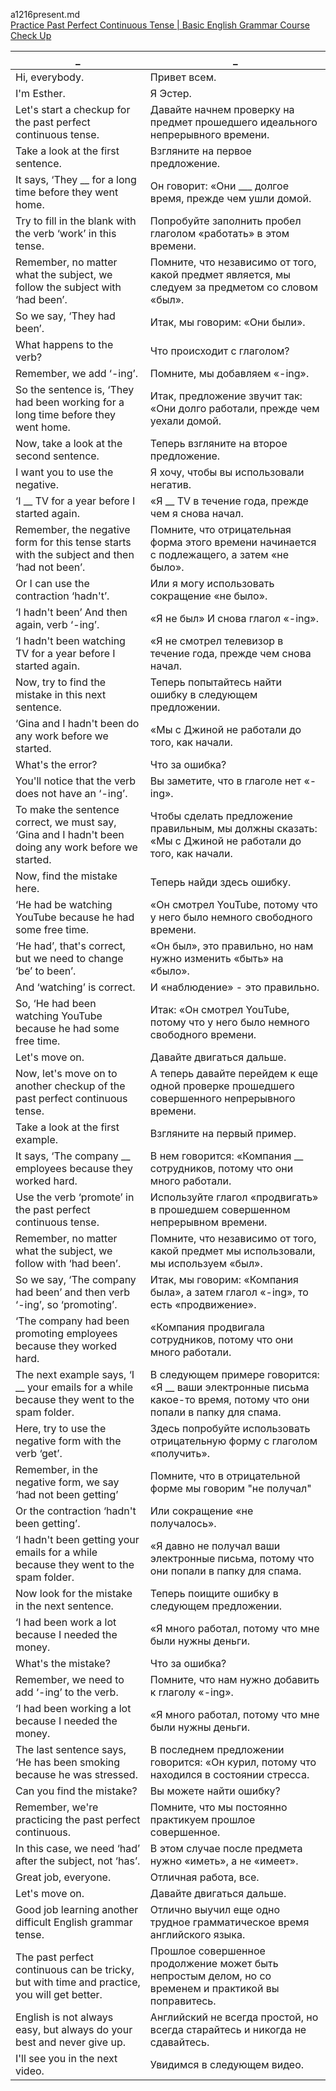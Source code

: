 a1216present.md  
[Practice Past Perfect Continuous Tense | Basic English Grammar Course Check Up](https://www.youtube.com/watch?v=qsXCVWKHGiY&list=PL2IkMHFHWdEqcYNl-6yEpxJZ4m6dzDEmu&index=16)  





_|_
--|--
Hi, everybody.|Привет всем.
I'm Esther.|Я Эстер.
Let's start a checkup for the past perfect continuous tense.|Давайте начнем проверку на предмет прошедшего идеального непрерывного времени.
Take a look at the first sentence.|Взгляните на первое предложение.
It says, ‘They __ for a long time before they went home.|Он говорит: «Они ___ долгое время, прежде чем ушли домой.
Try to fill in the blank with the verb ‘work’ in this tense.|Попробуйте заполнить пробел глаголом «работать» в этом времени.
Remember, no matter what the subject, we follow the subject with ‘had been’.|Помните, что независимо от того, какой предмет является, мы следуем за предметом со словом «был».
So we say, ‘They had been’.|Итак, мы говорим: «Они были».
What happens to the verb?|Что происходит с глаголом?
Remember, we add ‘-ing’.|Помните, мы добавляем «-ing».
So the sentence is, ‘They had been working for a long time before they went home.|Итак, предложение звучит так: «Они долго работали, прежде чем уехали домой.
Now, take a look at the second sentence.|Теперь взгляните на второе предложение.
I want you to use the negative.|Я хочу, чтобы вы использовали негатив.
‘I __ TV for a year before I started again.|«Я __ TV в течение года, прежде чем я снова начал.
Remember, the negative form for this tense starts with the subject and then ‘had not been’.|Помните, что отрицательная форма этого времени начинается с подлежащего, а затем «не было».
Or I can use the contraction ‘hadn't’.|Или я могу использовать сокращение «не было».
‘I hadn't been’ And then again, verb ‘-ing’.|«Я не был» И снова глагол «-ing».
‘I hadn't been watching TV for a year before I started again.|«Я не смотрел телевизор в течение года, прежде чем снова начал.
Now, try to find the mistake in this next sentence.|Теперь попытайтесь найти ошибку в следующем предложении.
‘Gina and I hadn't been do any work before we started.|«Мы с Джиной не работали до того, как начали.
What's the error?|Что за ошибка?
You'll notice that the verb does not have an ‘-ing’.|Вы заметите, что в глаголе нет «-ing».
To make the sentence correct, we must say, ‘Gina and I hadn't been doing any work before we started.|Чтобы сделать предложение правильным, мы должны сказать: «Мы с Джиной не работали до того, как начали.
Now, find the mistake here.|Теперь найди здесь ошибку.
‘He had be watching YouTube because he had some free time.|«Он смотрел YouTube, потому что у него было немного свободного времени.
‘He had’, that's correct, but we need to change ‘be’ to been’.|«Он был», это правильно, но нам нужно изменить «быть» на «было».
And ‘watching’ is correct.|И «наблюдение» - это правильно.
So, ‘He had been watching YouTube because he had some free time.|Итак: «Он смотрел YouTube, потому что у него было немного свободного времени.
Let's move on.|Давайте двигаться дальше.
Now, let's move on to another checkup of the past perfect continuous tense.|А теперь давайте перейдем к еще одной проверке прошедшего совершенного непрерывного времени.
Take a look at the first example.|Взгляните на первый пример.
It says, ‘The company __ employees because they worked hard.|В нем говорится: «Компания __ сотрудников, потому что они много работали.
Use the verb ‘promote’ in the past perfect continuous tense.|Используйте глагол «продвигать» в прошедшем совершенном непрерывном времени.
Remember, no matter what the subject, we follow with ‘had been’.|Помните, что независимо от того, какой предмет мы использовали, мы используем «был».
So we say, ‘The company had been’ and then verb ‘-ing’, so ‘promoting’.|Итак, мы говорим: «Компания была», а затем глагол «-ing», то есть «продвижение».
‘The company had been promoting employees because they worked hard.|«Компания продвигала сотрудников, потому что они много работали.
The next example says, ‘I __ your emails for a while because they went to the spam folder.|В следующем примере говорится: «Я __ ваши электронные письма какое-то время, потому что они попали в папку для спама.
Here, try to use the negative form with the verb ‘get’.|Здесь попробуйте использовать отрицательную форму с глаголом «получить».
Remember, in the negative form, we say ‘had not been getting’|Помните, что в отрицательной форме мы говорим "не получал"
Or the contraction ‘hadn't been getting’.|Или сокращение «не получалось».
‘I hadn't been getting your emails for a while because they went to the spam folder.|«Я давно не получал ваши электронные письма, потому что они попали в папку для спама.
Now look for the mistake in the next sentence.|Теперь поищите ошибку в следующем предложении.
‘I had been work a lot because I needed the money.|«Я много работал, потому что мне были нужны деньги.
What's the mistake?|Что за ошибка?
Remember, we need to add ‘-ing’ to the verb.|Помните, что нам нужно добавить к глаголу «-ing».
‘I had been working a lot because I needed the money.|«Я много работал, потому что мне были нужны деньги.
The last sentence says, ‘He has been smoking because he was stressed.|В последнем предложении говорится: «Он курил, потому что находился в состоянии стресса.
Can you find the mistake?|Вы можете найти ошибку?
Remember, we're practicing the past perfect continuous.|Помните, что мы постоянно практикуем прошлое совершенное.
In this case, we need ‘had’ after the subject, not ‘has’.|В этом случае после предмета нужно «иметь», а не «имеет».
Great job, everyone.|Отличная работа, все.
Let's move on.|Давайте двигаться дальше.
Good job learning another difficult English grammar tense.|Отлично выучил еще одно трудное грамматическое время английского языка.
The past perfect continuous can be tricky, but with time and practice, you will get better.|Прошлое совершенное продолжение может быть непростым делом, но со временем и практикой вы поправитесь.
English is not always easy, but always do your best and never give up.|Английский не всегда простой, но всегда старайтесь и никогда не сдавайтесь.
I'll see you in the next video.|Увидимся в следующем видео.
